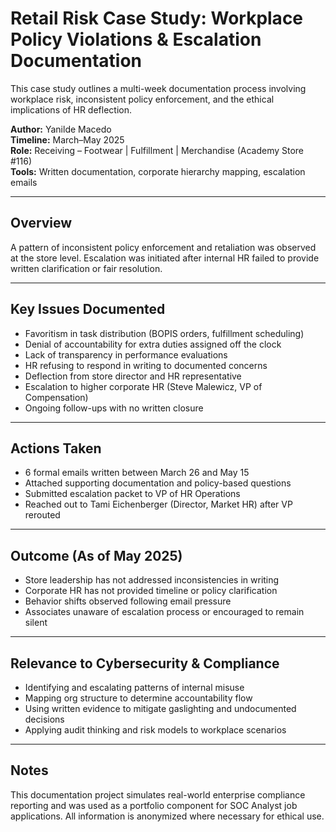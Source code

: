# Retail Risk Case Study: Workplace Policy Violations & Escalation Documentation

This case study outlines a multi-week documentation process involving workplace risk, inconsistent policy enforcement, and the ethical implications of HR deflection. 

**Author:** Yanilde Macedo  
**Timeline:** March–May 2025  
**Role:** Receiving – Footwear | Fulfillment | Merchandise (Academy Store #116)  
**Tools:** Written documentation, corporate hierarchy mapping, escalation emails

---

## Overview

A pattern of inconsistent policy enforcement and retaliation was observed at the store level. Escalation was initiated after internal HR failed to provide written clarification or fair resolution.

---

## Key Issues Documented

- Favoritism in task distribution (BOPIS orders, fulfillment scheduling)  
- Denial of accountability for extra duties assigned off the clock  
- Lack of transparency in performance evaluations  
- HR refusing to respond in writing to documented concerns  
- Deflection from store director and HR representative  
- Escalation to higher corporate HR (Steve Malewicz, VP of Compensation)  
- Ongoing follow-ups with no written closure

---

## Actions Taken

- 6 formal emails written between March 26 and May 15  
- Attached supporting documentation and policy-based questions  
- Submitted escalation packet to VP of HR Operations  
- Reached out to Tami Eichenberger (Director, Market HR) after VP rerouted

---

## Outcome (As of May 2025)

- Store leadership has not addressed inconsistencies in writing  
- Corporate HR has not provided timeline or policy clarification  
- Behavior shifts observed following email pressure  
- Associates unaware of escalation process or encouraged to remain silent  

---

## Relevance to Cybersecurity & Compliance

- Identifying and escalating patterns of internal misuse  
- Mapping org structure to determine accountability flow  
- Using written evidence to mitigate gaslighting and undocumented decisions  
- Applying audit thinking and risk models to workplace scenarios

---

## Notes

This documentation project simulates real-world enterprise compliance reporting and was used as a portfolio component for SOC Analyst job applications. All information is anonymized where necessary for ethical use.
